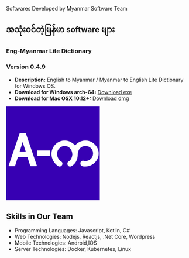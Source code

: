 Softwares Developed by Myanmar Software Team

အသုံးဝင်တဲ့မြန်မာ software များ
---

### Eng-Myanmar Lite Dictionary
### Version 0.4.9

- **Description:** English to Myanmar / Myanmar to English Lite Dictionary for Windows OS.
- **Download for Windows arch-64:** [Download exe](https://github.com/yannainglynn/yannainglynn.github.io/raw/main/Eng-Myanmar%20Lite%20Dictionary%20Setup%200.4.9.exe)
- **Download for Mac OSX 10.12+:** [Download dmg](https://github.com/yannainglynn/yannainglynn.github.io/raw/main/Eng-Myanmar%20Lite%20Dictionary%20Setup%200.4.9.exe)


![Software Icon](engmyanmarlitedictionary.png)


## Skills in Our Team

- Programming Languages: Javascript, Kotlin, C#
- Web Technologies: Nodejs, Reactjs, .Net Core, Wordpress
- Mobile Technologies: Android,IOS
- Server Technologies: Docker, Kubernetes, Linux


